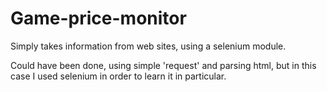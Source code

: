 # Game-price-monitor

Simply takes information from web sites, using a selenium module. 

Could have been done, using simple 'request' and parsing html, 
but in this case I used selenium in order to learn it in particular.
